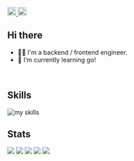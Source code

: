 <!-- 1. GitHub usernameを変更 -->
<p align="left">
  <a href="https://github.com/h6ok">
    <img height="20" src="https://komarev.com/ghpvc/?username=h6ok" />
  </a>
  <a href="https://github.com/h6ok">
    <img height="20" src="https://img.shields.io/github/followers/h6ok?label=follow&logo=github&style=flat" />
  </a>
</p>



<!-- 2. プロフィールや連絡先を変更 -->
## Hi there

- 🧑‍💻 I'm a backend / frontend engineer.
- 🌱 I’m currently learning go!
<!-- 📫 How to reach me: [Twitter - @username](https://twitter.com/username) -->
<br>


<!-- 3. 好きな技術スタックに変更 -->
<!-- ライトモート：theme=light, ダークモート：theme=dark -->
<!-- アイコンの選択肢一覧：https://arc.net/l/quote/zizyykfh -->
## Skills
<img alt="my skills" src="https://skillicons.dev/icons?theme=dark&perline=7&i=js,ts,react,python,java,go,docker" />
<br>


<!-- 4. GitHub usernameを変更, 2箇所 -->
<!-- ライトモート：theme=light, ダークモート：theme=vue-dark  -->
## Stats
![](http://github-profile-summary-cards.vercel.app/api/cards/profile-details?username=h6ok&theme=zenburn)
![](http://github-profile-summary-cards.vercel.app/api/cards/repos-per-language?username=h6ok&theme=zenburn)
![](http://github-profile-summary-cards.vercel.app/api/cards/most-commit-language?username=h6ok&theme=zenburn)
![](http://github-profile-summary-cards.vercel.app/api/cards/stats?username=h6ok&theme=zenburn)
![](http://github-profile-summary-cards.vercel.app/api/cards/productive-time?username=h6ok&theme=zenburn&utcOffset=9)



<!--
This repository is a ✨ _special_ ✨ repository because its `README.md` (this file) appears on your GitHub profile.

Here are some ideas to get you started:

- 🔭 I’m currently working on ...
- 🌱 I’m currently learning ...
- 👯 I’m looking to collaborate on ...
- 🤔 I’m looking for help with ...
- 💬 Ask me about ...
- 📫 How to reach me: ...
- 😄 Pronouns: ...
- ⚡ Fun fact: ...
-->


